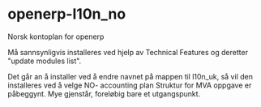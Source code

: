 openerp-l10n_no
===============

Norsk kontoplan for openerp

Må sannsynligvis installeres ved hjelp av Technical Features og deretter "update modules list".

Det går an å installer ved å endre navnet på mappen til l10n_uk, så vil den installeres ved å velge NO- accounting plan
Struktur for MVA oppgave er påbeggynt.
Mye gjenstår, foreløbig bare et utgangspunkt.
